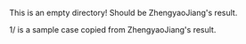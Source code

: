 This is an empty directory!
Should be ZhengyaoJiang's result.

1/ is a sample case copied from ZhengyaoJiang's result.

